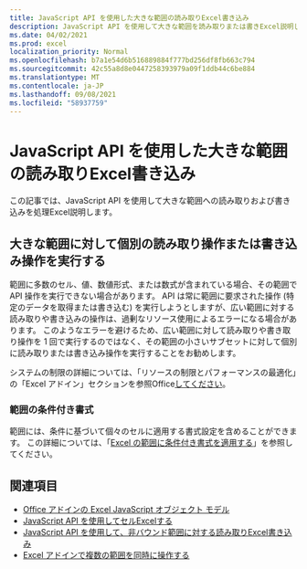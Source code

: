 ```yaml
---
title: JavaScript API を使用した大きな範囲の読み取りExcel書き込み
description: JavaScript API を使用して大きな範囲を読み取りまたは書きExcel説明します。
ms.date: 04/02/2021
ms.prod: excel
localization_priority: Normal
ms.openlocfilehash: b7a1e54d6b516889884f777bd256df8fb663c794
ms.sourcegitcommit: 42c55a8d8e0447258393979a09f1ddb44c6be884
ms.translationtype: MT
ms.contentlocale: ja-JP
ms.lasthandoff: 09/08/2021
ms.locfileid: "58937759"
---
```

# <a name="read-or-write-to-a-large-range-using-the-excel-javascript-api"></a>JavaScript API を使用した大きな範囲の読み取りExcel書き込み

この記事では、JavaScript API を使用して大きな範囲への読み取りおよび書き込みを処理Excel説明します。

## <a name="run-separate-read-or-write-operations-for-large-ranges"></a>大きな範囲に対して個別の読み取り操作または書き込み操作を実行する

範囲に多数のセル、値、数値形式、または数式が含まれている場合、その範囲で API 操作を実行できない場合があります。 API は常に範囲に要求された操作 (特定のデータを取得または書き込む) を実行しようとしますが、広い範囲に対する読み取りや書き込みの操作は、過剰なリソース使用によるエラーになる場合があります。 このようなエラーを避けるため、広い範囲に対して読み取りや書き取り操作を 1 回で実行するのではなく、その範囲の小さいサブセットに対して個別に読み取りまたは書き込み操作を実行することをお勧めします。

システムの制限の詳細については、「リソースの制限とパフォーマンスの最適化」の「Excel アドイン」セクションを参照Office[してください](../concepts/resource-limits-and-performance-optimization.md#excel-add-ins)。

### <a name="conditional-formatting-of-ranges"></a>範囲の条件付き書式

範囲には、条件に基づいて個々のセルに適用する書式設定を含めることができます。 この詳細については、「[Excel の範囲に条件付き書式を適用する](excel-add-ins-conditional-formatting.md)」を参照してください。

## <a name="see-also"></a>関連項目

- [Office アドインの Excel JavaScript オブジェクト モデル](excel-add-ins-core-concepts.md)
- [JavaScript API を使用してセルExcelする](excel-add-ins-cells.md)
- [JavaScript API を使用して、非バウンド範囲に対する読み取りExcel書き込み](excel-add-ins-ranges-unbounded.md)
- [Excel アドインで複数の範囲を同時に操作する](excel-add-ins-multiple-ranges.md)
